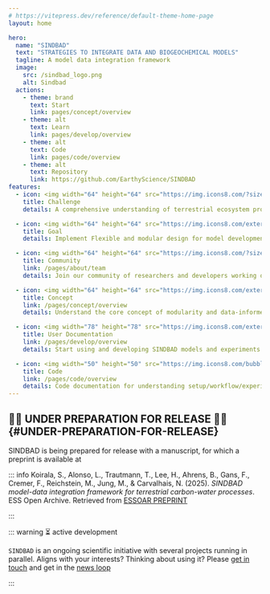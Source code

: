 ```yaml
---
# https://vitepress.dev/reference/default-theme-home-page
layout: home

hero:
  name: "SINDBAD"
  text: "STRATEGIES TO INTEGRATE DATA AND BIOGEOCHEMICAL MODELS"
  tagline: A model data integration framework
  image:
    src: /sindbad_logo.png
    alt: Sindbad
  actions:
    - theme: brand
      text: Start
      link: pages/concept/overview
    - theme: alt
      text: Learn
      link: pages/develop/overview
    - theme: alt
      text: Code
      link: pages/code/overview
    - theme: alt
      text: Repository
      link: https://github.com/EarthyScience/SINDBAD
features:
  - icon: <img width="64" height="64" src="https://img.icons8.com/?size=100&id=B1TKpLjVCRyp&format=png&color=000000" alt="modular-icon"/>
    title: Challenge
    details: A comprehensive understanding of terrestrial ecosystem processes.

  - icon: <img width="64" height="64" src="https://img.icons8.com/external-xnimrodx-lineal-gradient-xnimrodx/64/external-3d-design-design-tools-xnimrodx-lineal-gradient-xnimrodx.png" alt="modular-icon"/>
    title: Goal
    details: Implement Flexible and modular design for model development and hypothesis testing.

  - icon: <img width="64" height="64" src="https://img.icons8.com/?size=100&id=2-Cf_3f12bcT&format=png&color=000000" alt="community"/>
    title: Community
    link: /pages/about/team
    details: Join our community of researchers and developers working on ecosystem modeling.

  - icon: <img width="64" height="64" src="https://img.icons8.com/external-filled-outline-geotatah/64/external-appraise-risk-management-color-filled-outline-geotatah.png" alt="TEM-icon"/>
    title: Concept
    link: /pages/concept/overview
    details: Understand the core concept of modularity and data-informed terrestrial ecosystem modeling.

  - icon: <img width="78" height="78" src="https://img.icons8.com/external-filled-color-icons-papa-vector/78/external-Adjustment-Problem-choosing-business-tools-filled-color-icons-papa-vector.png" alt="optim-icon"/>
    title: User Documentation
    link: /pages/develop/overview
    details: Start using and developing SINDBAD models and experiments.

  - icon: <img width="50" height="50" src="https://img.icons8.com/bubbles/50/mind-map.png" alt="hybrid-icon"/>
    title: Code
    link: /pages/code/overview
    details: Code documentation for understanding setup/workflow/experiments.
---
```



## 🚧🚧 UNDER PREPARATION FOR RELEASE 🚧🚧 {#UNDER-PREPARATION-FOR-RELEASE}

SINDBAD is being prepared for release with a manuscript, for which a preprint is available at

::: info Koirala, S., Alonso, L., Trautmann, T., Lee, H., Ahrens, B., Gans, F., Cremer, F., Reichstein, M., Jung, M., &amp; Carvalhais, N. (2025). _SINDBAD model-data integration framework for terrestrial carbon-water processes_. ESS Open Archive. Retrieved from [ESSOAR PREPRINT](https://essopenarchive.org/users/551954/articles/1271244-sindbad-model-data-integration-framework-for-terrestrial-carbon-water-processes?commit=b11e9fd48300913206ff3185355ec1fa039b20e3)

:::

::: warning ⏳ active development

`SINDBAD` is an ongoing scientific initiative with several projects running in parallel. Aligns with your interests? Thinking about using it? Please [get in touch](mailto:sindbad@bgc-jena.mpg.de) and get in the [news loop](mailto:sindbad-news-join@bgc-jena.mpg.de)

:::
